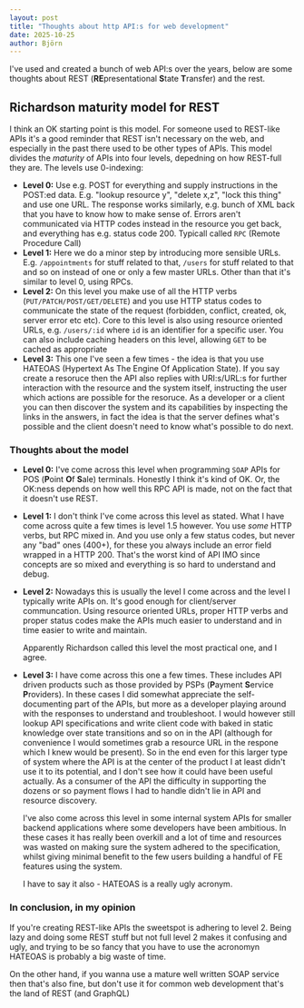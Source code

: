 ```yaml
---
layout: post
title: "Thoughts about http API:s for web development"
date: 2025-10-25
author: Björn
---
```


I've used and created a bunch of web API:s over the years, below are some thoughts about REST (**RE**presentational **S**tate **T**ransfer) and the rest. 

## Richardson maturity model for REST

I think an OK starting point is this model. For someone used to REST-like APIs it's a good reminder that REST isn't necessary on the web, and especially in the past there used to be other types of APIs. This model divides the *maturity* of  APIs into four levels, depedning on how REST-full they are. The levels use 0-indexing:

- **Level 0:** Use e.g. POST for everything and supply instructions in the POST:ed data. E.g. "lookup resource y", "delete x,z", "lock this thing" and use one URL. The response works similarly, e.g. bunch of XML back that you have to know how to make sense of. Errors aren't communicated via HTTP codes instead in the resource you get back, and everything has e.g. status code 200. Typicall called `RPC` (Remote Procedure Call)
- **Level 1:** Here we do a minor step by introducing more sensible URLs. E.g. `/appointments` for stuff related to that, `/users` for stuff related to that and so on instead of one or only a few master URLs. Other than that it's similar to level 0, using RPCs.
- **Level 2:** On this level you make use of all the HTTP verbs (`PUT/PATCH/POST/GET/DELETE`) and you use HTTP status codes to communicate the state of the request (forbidden, conflict, created, ok, server error etc etc). Core to this level is also using resource oriented URLs, e.g. `/users/:id` where `id` is an identifier for a specific user. You can also include caching headers on this level, allowing `GET` to be cached as appropriate
- **Level 3:** This one I've seen a few times - the idea is that you use HATEOAS (Hypertext As The Engine Of Application State). If you say create a resoruce then the API also replies with URI:s/URL:s for further interaction with the resource and the system itself, instructing the user which actions are possible for the resoruce. As a developer or a client you can then discover the system and its capabilities by inspecting the links in the answers, in fact the idea is that the server defines what's possible and the client doesn't need to know what's possible to do next.



### Thoughts about the model

- **Level 0:** I've come across this level when programming `SOAP` APIs for POS (**P**oint **O**f **S**ale) terminals. Honestly I think it's kind of OK. Or, the OK:ness depends on how well this RPC API is made, not on the fact that it doesn't use REST.
- **Level 1:** I don't think I've come across this level as stated. What I have come across quite a few times is level 1.5 however. You use *some* HTTP verbs, but RPC mixed in. And you use only a few status codes, but never any "bad" ones (400+), for these you always include an error field wrapped in a HTTP 200. That's the worst kind of API IMO since concepts are so mixed and everything is so hard to understand and debug. 
- **Level 2:** Nowadays this is usually the level I come across and the level I typically write APIs on. It's good enough for client/server communcation. Using resource oriented URLs, proper HTTP verbs and proper status codes make the APIs much easier to understand and in time easier to write and maintain. 

   Apparently Richardson called this level the most practical one, and I agree.

- **Level 3:** I have come across this one a few times. These includes API driven products such as those provided by PSPs (**P**ayment **S**ervice **P**roviders). In these cases I did somewhat appreciate the self-documenting part of the APIs, but more as a developer playing around with the responses to understand and troubleshoot. I would however still lookup API specifications and write client code with baked in static knowledge over state transitions and so on in the API (although for convenience I would sometimes grab a resource URL in the respone which I knew would be present). So in the end even for this larger type of system where the API is at the center of the product I at least didn't use it to its potential, and I don't see how it could have been useful actually. As a consumer of the API the difficulty in supporting the dozens or so payment flows I had to handle didn't lie in API and resource discovery.

   I've also come across this level in some internal system APIs for smaller backend applications where some developers have been ambitious. In these cases it has really been overkill and a lot of time and resources was wasted on making sure the system adhered to the specification, whilst giving minimal benefit to the few users building a handful of FE features using the system.

   I have to say it also - HATEOAS is a really ugly acronym.

### In conclusion, in my opinion
If you're creating REST-like APIs the sweetspot is adhering to level 2. Being lazy and doing some REST stuff but not full level 2 makes it confusing and ugly, and trying to be so fancy that you have to use the acronomyn HATEOAS is probably a big waste of time. 

On the other hand, if you wanna use a mature well written SOAP service then that's also fine, but don't use it for common web development that's the land of REST (and GraphQL)